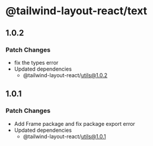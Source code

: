 # @tailwind-layout-react/text

## 1.0.2

### Patch Changes

- fix the types error
- Updated dependencies
  - @tailwind-layout-react/utils@1.0.2

## 1.0.1

### Patch Changes

- Add Frame package and fix package export error
- Updated dependencies
  - @tailwind-layout-react/utils@1.0.1
